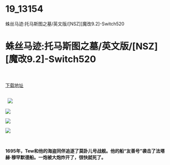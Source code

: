 # 19_13154
蛛丝马迹:托马斯图之墓/英文版/[NSZ][魔改9.2]-Switch520
# 蛛丝马迹:托马斯图之墓/英文版/[NSZ][魔改9.2]-Switch520
 <br/></br>
[下载地址](https://www.switch520.cc/article/13154 "下载地址")
<br/></br>

<p><strong>&nbsp; <img src="https://www.switch520.cc/muke_img/upload_art_editor_20210430-1_2e2e4abb0cb21e705a4385ee71ea78f7.jpg"> </strong></p>
<p><strong><img src="https://www.switch520.cc/muke_img/upload_art_editor_20210430-1_90786f44210a2aac480547d6ece29f6f.jpg"></strong></p>
<p><strong><img src="https://www.switch520.cc/muke_img/upload_art_editor_20210430-1_56d97614b3affddae14c0433dd384ddc.jpg"></strong></p>
<p><strong><img src="https://www.switch520.cc/muke_img/upload_art_editor_20210430-1_6ddadb28f723e9a4d12f821038d37e71.jpg"></strong></p>
<p><strong>&nbsp;</strong></p>
<p><strong>1695年，Tew和他的海盗同伴追逐了莫卧儿号战舰。他的船“友善号”袭击了法塔赫·穆罕默德船。一炮被大炮炸开了，很快就死了。</strong></p>
<p>&nbsp;</p>
